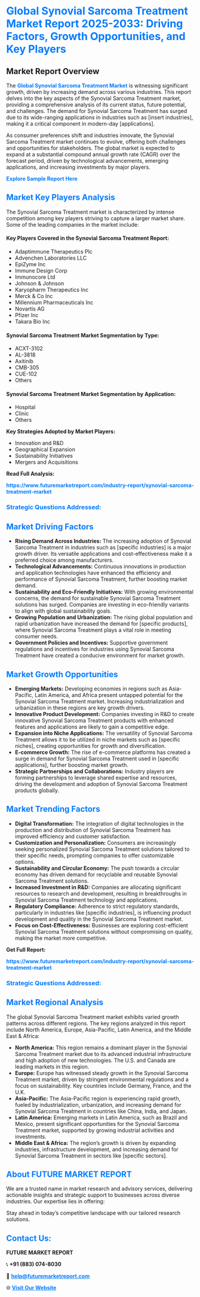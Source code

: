 <h1 style="color: #007BFF;">Global Synovial Sarcoma Treatment Market Report 2025-2033: Driving Factors, Growth Opportunities, and Key Players</h1>

<section id="overview">
<h2>Market Report Overview</h2>
<p>The <a href="https://www.futuremarketreport.com/industry-report/synovial-sarcoma-treatment-market" style="color: #007BFF; text-decoration: none;"><strong>Global Synovial Sarcoma Treatment Market</strong></a> is witnessing significant growth, driven by increasing demand across various industries. This report delves into the key aspects of the Synovial Sarcoma Treatment market, providing a comprehensive analysis of its current status, future potential, and challenges. The demand for Synovial Sarcoma Treatment has surged due to its wide-ranging applications in industries such as [insert industries], making it a critical component in modern-day [applications].</p>
<p>As consumer preferences shift and industries innovate, the Synovial Sarcoma Treatment market continues to evolve, offering both challenges and opportunities for stakeholders. The global market is expected to expand at a substantial compound annual growth rate (CAGR) over the forecast period, driven by technological advancements, emerging applications, and increasing investments by major players.</p>
</section>

<section id="overview">
<p><a href="https://www.futuremarketreport.com/request-sample/reportId=54600" style="color: #007BFF; text-decoration: none;"><strong>Explore Sample Report Here</strong></a></p>
</section>

<section id="key-players">
<h2 style="color: #007BFF;">Market Key Players Analysis</h2>
<p>The Synovial Sarcoma Treatment market is characterized by intense competition among key players striving to capture a larger market share. Some of the leading companies in the market include:</p>
<h4>Key Players Covered in the Synovial Sarcoma Treatment Report:</h4>
<ul><li>Adaptimmune Therapeutics Plc</li><li>Advenchen Laboratories LLC</li><li>EpiZyme Inc</li><li>Immune Design Corp</li><li>Immunocore Ltd</li><li>Johnson &amp; Johnson</li><li>Karyopharm Therapeutics Inc</li><li>Merck &amp; Co Inc</li><li>Millennium Pharmaceuticals Inc</li><li>Novartis AG</li><li>Pfizer Inc</li><li>Takara Bio Inc</li></ul>
<h4>Synovial Sarcoma Treatment Market Segmentation by Type:</h4>
<ul><li>ACXT-3102</li><li>AL-3818</li><li>Axitinib</li><li>CMB-305</li><li>CUE-102</li><li>Others</li></ul>

<h4>Synovial Sarcoma Treatment Market Segmentation by Application:</h4>
<ul><li>Hospital</li><li>Clinic</li><li>Others</li></ul>
<p><strong>Key Strategies Adopted by Market Players:</strong></p>
<ul>
<li>Innovation and R&D</li>
<li>Geographical Expansion</li>
<li>Sustainability Initiatives</li>
<li>Mergers and Acquisitions</li>
</ul>
</section>

<section>
<p><strong>Read Full Analysis: </strong></p><a href="https://www.futuremarketreport.com/industry-report/synovial-sarcoma-treatment-market" style="color: #007BFF; text-decoration: none;"><strong>https://www.futuremarketreport.com/industry-report/synovial-sarcoma-treatment-market</strong></a>
<h3 style="color: #007BFF;">Strategic Questions Addressed:</h3>
</section>

<section id="driving-factors">
<h2 style="color: #007BFF;">Market Driving Factors</h2>
<ul>
<li><strong>Rising Demand Across Industries:</strong> The increasing adoption of Synovial Sarcoma Treatment in industries such as [specific industries] is a major growth driver. Its versatile applications and cost-effectiveness make it a preferred choice among manufacturers.</li>
<li><strong>Technological Advancements:</strong> Continuous innovations in production and application technologies have enhanced the efficiency and performance of Synovial Sarcoma Treatment, further boosting market demand.</li>
<li><strong>Sustainability and Eco-Friendly Initiatives:</strong> With growing environmental concerns, the demand for sustainable Synovial Sarcoma Treatment solutions has surged. Companies are investing in eco-friendly variants to align with global sustainability goals.</li>
<li><strong>Growing Population and Urbanization:</strong> The rising global population and rapid urbanization have increased the demand for [specific products], where Synovial Sarcoma Treatment plays a vital role in meeting consumer needs.</li>
<li><strong>Government Policies and Incentives:</strong> Supportive government regulations and incentives for industries using Synovial Sarcoma Treatment have created a conducive environment for market growth.</li>
</ul>
</section>

<section id="growth-opportunities">
<h2 style="color: #007BFF;">Market Growth Opportunities</h2>
<ul>
<li><strong>Emerging Markets:</strong> Developing economies in regions such as Asia-Pacific, Latin America, and Africa present untapped potential for the Synovial Sarcoma Treatment market. Increasing industrialization and urbanization in these regions are key growth drivers.</li>
<li><strong>Innovative Product Development:</strong> Companies investing in R&D to create innovative Synovial Sarcoma Treatment products with enhanced features and applications are likely to gain a competitive edge.</li>
<li><strong>Expansion into Niche Applications:</strong> The versatility of Synovial Sarcoma Treatment allows it to be utilized in niche markets such as [specific niches], creating opportunities for growth and diversification.</li>
<li><strong>E-commerce Growth:</strong> The rise of e-commerce platforms has created a surge in demand for Synovial Sarcoma Treatment used in [specific applications], further boosting market growth.</li>
<li><strong>Strategic Partnerships and Collaborations:</strong> Industry players are forming partnerships to leverage shared expertise and resources, driving the development and adoption of Synovial Sarcoma Treatment products globally.</li>
</ul>
</section>

<section id="trending-factors">
<h2 style="color: #007BFF;">Market Trending Factors</h2>
<ul>
<li><strong>Digital Transformation:</strong> The integration of digital technologies in the production and distribution of Synovial Sarcoma Treatment has improved efficiency and customer satisfaction.</li>
<li><strong>Customization and Personalization:</strong> Consumers are increasingly seeking personalized Synovial Sarcoma Treatment solutions tailored to their specific needs, prompting companies to offer customizable options.</li>
<li><strong>Sustainability and Circular Economy:</strong> The push towards a circular economy has driven demand for recyclable and reusable Synovial Sarcoma Treatment solutions.</li>
<li><strong>Increased Investment in R&D:</strong> Companies are allocating significant resources to research and development, resulting in breakthroughs in Synovial Sarcoma Treatment technology and applications.</li>
<li><strong>Regulatory Compliance:</strong> Adherence to strict regulatory standards, particularly in industries like [specific industries], is influencing product development and quality in the Synovial Sarcoma Treatment market.</li>
<li><strong>Focus on Cost-Effectiveness:</strong> Businesses are exploring cost-efficient Synovial Sarcoma Treatment solutions without compromising on quality, making the market more competitive.</li>
</ul>
</section>

<section>
<p><strong>Get Full Report: </strong></p><a href="https://www.futuremarketreport.com/industry-report/synovial-sarcoma-treatment-market" style="color: #007BFF; text-decoration: none;"><strong>https://www.futuremarketreport.com/industry-report/synovial-sarcoma-treatment-market</strong></a>
<h3 style="color: #007BFF;">Strategic Questions Addressed:</h3>
</section>


<section id="regional-analysis">
<h2 style="color: #007BFF;">Market Regional Analysis</h2>
<p>The global Synovial Sarcoma Treatment market exhibits varied growth patterns across different regions. The key regions analyzed in this report include North America, Europe, Asia-Pacific, Latin America, and the Middle East & Africa:</p>
<ul>
<li><strong>North America:</strong> This region remains a dominant player in the Synovial Sarcoma Treatment market due to its advanced industrial infrastructure and high adoption of new technologies. The U.S. and Canada are leading markets in this region.</li>
<li><strong>Europe:</strong> Europe has witnessed steady growth in the Synovial Sarcoma Treatment market, driven by stringent environmental regulations and a focus on sustainability. Key countries include Germany, France, and the U.K.</li>
<li><strong>Asia-Pacific:</strong> The Asia-Pacific region is experiencing rapid growth, fueled by industrialization, urbanization, and increasing demand for Synovial Sarcoma Treatment in countries like China, India, and Japan.</li>
<li><strong>Latin America:</strong> Emerging markets in Latin America, such as Brazil and Mexico, present significant opportunities for the Synovial Sarcoma Treatment market, supported by growing industrial activities and investments.</li>
<li><strong>Middle East & Africa:</strong> The region’s growth is driven by expanding industries, infrastructure development, and increasing demand for Synovial Sarcoma Treatment in sectors like [specific sectors].</li>
</ul>
</section>

<footer>
<h2 style="color: #007BFF;">About FUTURE MARKET REPORT</h2>
<p>We are a trusted name in market research and advisory services, delivering actionable insights and strategic support to businesses across diverse industries. Our expertise lies in offering:</p>

<p>Stay ahead in today’s competitive landscape with our tailored research solutions.</p>

<h2 style="color: #007BFF;">Contact Us:</h2>
<p><strong>FUTURE MARKET REPORT</strong></p>
<p>📞 <strong>+91 (883) 074-8030</strong></p>
<p>📧 <strong><a href="mailto:help@futuremarketreport.com" style="color: #007BFF;">help@futuremarketreport.com</a></strong></p>
<p>🌐 <strong><a href="https://www.futuremarketreport.com/" style="color: #007BFF;">Visit Our Website</a></strong></p>
</footer>